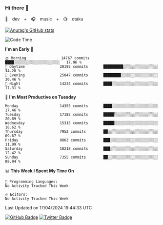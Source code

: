 ### Hi there 👋

🚀　dev　+　🎧　music　+　📺　otaku


[![Anurag's GitHub stats](https://github-readme-stats.vercel.app/api?username=koheitasaka&count_private=true&show_icons=true&theme=monokai)](https://github.com/koheitasaka/github-readme-stats)

<!--START_SECTION:waka-->
![Code Time](http://img.shields.io/badge/Code%20Time-1%2C161%20hrs%2023%20mins-blue)

**I'm an Early 🐤** 

```text
🌞 Morning                14767 commits       ████░░░░░░░░░░░░░░░░░░░░░   17.96 % 
🌆 Daytime                28192 commits       █████████░░░░░░░░░░░░░░░░   34.28 % 
🌃 Evening                25047 commits       ████████░░░░░░░░░░░░░░░░░   30.46 % 
🌙 Night                  14234 commits       ████░░░░░░░░░░░░░░░░░░░░░   17.31 % 
```
📅 **I'm Most Productive on Tuesday** 

```text
Monday                   14355 commits       ████░░░░░░░░░░░░░░░░░░░░░   17.46 % 
Tuesday                  17182 commits       █████░░░░░░░░░░░░░░░░░░░░   20.89 % 
Wednesday                15315 commits       █████░░░░░░░░░░░░░░░░░░░░   18.62 % 
Thursday                 7952 commits        ██░░░░░░░░░░░░░░░░░░░░░░░   09.67 % 
Friday                   9863 commits        ███░░░░░░░░░░░░░░░░░░░░░░   11.99 % 
Saturday                 10218 commits       ███░░░░░░░░░░░░░░░░░░░░░░   12.42 % 
Sunday                   7355 commits        ██░░░░░░░░░░░░░░░░░░░░░░░   08.94 % 
```


📊 **This Week I Spent My Time On** 

```text
💬 Programming Languages: 
No Activity Tracked This Week

🔥 Editors: 
No Activity Tracked This Week
```


 Last Updated on 17/04/2024 19:44:33 UTC
<!--END_SECTION:waka-->

[![GitHub Badge](https://img.shields.io/badge/GitHub-100000?style=for-the-badge&logo=github&logoColor=white)](https://github.com/koheitasaka)
[![Twitter Badge](https://img.shields.io/badge/Twitter-1DA1F2?style=for-the-badge&logo=twitter&logoColor=white)](https://twitter.com/sleep_asleep_)
